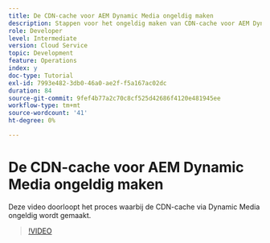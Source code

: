 ```yaml
---
title: De CDN-cache voor AEM Dynamic Media ongeldig maken
description: Stappen voor het ongeldig maken van CDN-cache voor AEM Dynamic Media
role: Developer
level: Intermediate
version: Cloud Service
topic: Development
feature: Operations
index: y
doc-type: Tutorial
exl-id: 7993e482-3db0-46a0-ae2f-f5a167ac02dc
duration: 84
source-git-commit: 9fef4b77a2c70c8cf525d42686f4120e481945ee
workflow-type: tm+mt
source-wordcount: '41'
ht-degree: 0%

---
```


# De CDN-cache voor AEM Dynamic Media ongeldig maken

Deze video doorloopt het proces waarbij de CDN-cache via Dynamic Media ongeldig wordt gemaakt.

>[!VIDEO](https://video.tv.adobe.com/v/335457?quality=12&learn=on)
